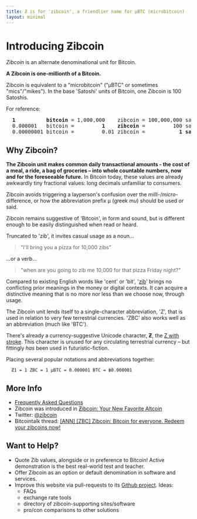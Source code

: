 ```yaml
---
title: Ƶ is for 'zibcoin', a friendlier name for µBTC (microbitcoin)
layout: minimal
---
```


# Introducing Ƶibcoin

*Zibcoin* is an alternate denominational unit for Bitcoin.

**A Zibcoin is one-millionth of a Bitcoin.** 

Zibcoin is equivalent to a "microbitcoin" ("µBTC" or sometimes "mics"/"mikes"). In the base 'Satoshi' units of Bitcoin, one Zibcoin is 100 Satoshis.

For reference:

<pre>
<b>  1          bitcoin</b> = 1,000,000    zibcoin = 100,000,000 satoshi
  0.000001   bitcoin =         <b>1    zibcoin</b> =         100 satoshi           
  0.00000001 bitcoin =         0.01 zibcoin =           <b>1 satoshi</b>
</pre>

## Why Zibcoin?

**The Zibcoin unit makes common daily transactional amounts - the cost of a meal, a ride, a bag of groceries – into whole countable numbers, now and for the foreseeable future.** In Bitcoin today, these values are already awkwardly tiny fractional values: long decimals unfamiliar to consumers. 

Zibcoin avoids triggering a layperson's confusion over the *milli-*/*micro-* difference, or how the abbreviation prefix µ (greek *mu*) should be used or said.

Zibcoin remains suggestive of 'Bitcoin', in form and sound, but is different enough to be easily distinguished when read or heard. 

Truncated to 'zib', it invites casual usage as a noun…

> "I'll bring you a pizza for 10,000 zibs" 

…or a verb…

> "when are you going to zib me 10,000 for that pizza Friday night?"

Compared to existing English words like 'cent' or 'bit', '[zib](http://en.wikipedia.org/wiki/Zib)' brings no conflicting prior meanings in the money or digital contexts. It can acquire a distinctive meaning that is no more nor less than we choose now, through usage. 

The Zibcoin unit lends itself to a single-character abbreviation, 'Z', that is used in relation to very few terrestrial currencies. 'ZBC' also works well as an abbreviation (much like 'BTC').

There's already a currency-suggestive Unicode character, **Ƶ**, the [Z with stroke](https://en.wikipedia.org/wiki/Z_with_stroke). This character is unused for any circulating terrestrial currency – but fittingly *has* been used in futuristic-fiction. 

Placing several popular notations and abbreviations together: 

      Ƶ1 = 1 ZBC = 1 µBTC = 0.000001 BTC = ฿0.000001

## More Info

* [Frequently Asked Questions](/faq)
* Zibcoin was introduced in [Ƶibcoin: Your New Favorite Altcoin](https://medium.com/p/681d3dea0093)
* Twitter: [@zibcoin](https://twitter.com/zibcoin)
* Bitcointalk thread: [[ANN] [ZBC] Zibcoin: Bitcoin for everyone. Redeem your zibcoins now!](https://bitcointalk.org/index.php?topic=522958)

## Want to Help? 

* Quote Zib values, alongside or in preference to Bitcoin! Active demonstration is the best real-world test and teacher. 
* Offer Zibcoin as an option or default denomination in software and services.
* Improve this website via pull-requests to its [Github project](https://github.com/gojomo/zibcoin). Ideas:
    * FAQs
    * exchange rate tools
    * directory of zibcoin-supporting sites/software
    * pro/con comparisons to other solutions


